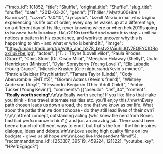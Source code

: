 {"tmdb_id": 101852, "title": "Shuffle", "original_title": "Shuffle", "slug_title": "shuffle", "date": "2012-03-20", "genre": ["Thriller / Myst\u00e8re / Romance"], "score": "6.6/10", "synopsis": "Lovell Milo is a man who begins experiencing his life out of order; every day he wakes up at a different age, on a different day of his life, never knowing where or when he\u2019s going to be once he falls asleep. He\u2019s terrified and wants it to stop - until he notices a pattern in his experience, and works to uncover why this is happening to him - and what or who is behind it.", "image": "https://image.tmdb.org/t/p/w185_and_h278_bestv2/A5uhIJGV7EQEYQ1DRoxxi1uBFbe.jpg", "actors": ["T. J. Thyne (Lovell Milo)", "Paula Rhodes (Grace)", "Chris Stone (Dr. Orson Milo)", "Meeghan Holaway (Shelly)", "JoJo Henrickson (Minister)", "Dylan Sprayberry (Young Lovell)", "Elle Labadie (Young Grace)", "Michelle Krusiec (One night stand/Kevin's mother)", "Patricia Belcher (Psychiatrist)", "Tamara Taylor (Linda)", "Cody Abercrombie (EMT #2)", "Giovani Adams (Kevin's friend)", "Whitney Anderson (Amy)", "Alessandra Benjamin (Third Adult Child)", "Robbie Tucker (Young Kevin)"], "comments": [{"pseudo": "Jeff_34", "content": "**Really worth seeing!**\r\n\r\nReally worth seeing! If you like films that make you think - time travel, alternate realities etc. you'll enjoy this.\r\n\r\nEvery path chosen leads us down a road, the one that we know as our life. What about the paths that we don't choose - do they still lead lives of their own?\r\n\r\nGreat concept, outstanding acting (who knew the nerd from Bones had that performance in him? ;) and just an amazing job. There could have been a bunch of different ways to end it but that's the fun - the film inspires dialogue, ideas and debate.\r\n\r\nLove seeing high quality films on low budgets - gives us all hope.\r\n\r\nLong live Independent films!"}], "recommandations_id": [253307, 395119, 459224, 121822], "youtube_key": "HPefbEgagd8"}